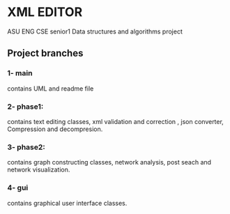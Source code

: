 
# XML EDITOR
ASU ENG CSE senior1 Data structures and algorithms project

## Project branches
### 1- main 
contains UML and readme file
### 2- phase1: 
contains text editing classes, xml validation and correction , json converter, Compression and decompresion.
### 3- phase2:
contains graph constructing classes, network analysis, post seach and network visualization.
### 4- gui
contains graphical user interface classes. 
